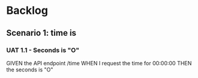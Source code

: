 # Backlog

## Scenario 1: time is

### UAT 1.1 - Seconds is "O"

GIVEN the API endpoint /time
WHEN I request the time for 00:00:00
THEN the seconds is "O"

